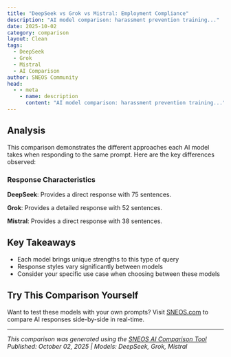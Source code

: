 ```yaml
---
title: "DeepSeek vs Grok vs Mistral: Employment Compliance"
description: "AI model comparison: harassment prevention training..."
date: 2025-10-02
category: comparison
layout: Clean
tags:
  - DeepSeek
  - Grok
  - Mistral
  - AI Comparison
author: SNEOS Community
head:
  - - meta
    - name: description
      content: "AI model comparison: harassment prevention training..."
---
```


<ChatComparison
  title="DeepSeek vs Grok vs Mistral: Employment Compliance"
  prompt="harassment prevention training"
  :responses='{
    "DeepSeek": "Of course. Harassment prevention training is a critical component of a healthy, safe, and legally compliant workplace. Here is a comprehensive overview covering its importance, key elements, best practices, and how to implement it effectively.\n\n### What is Harassment Prevention Training?\n\nHarassment prevention training is an educational program designed to inform employees and managers about what constitutes harassment, how to prevent it, how to report it, and the consequences for engaging in such behavior. It goes beyond just legal compliance to foster a respectful organizational culture.\n\n### Why is it So Important?\n\n1.  **Legal Compliance and Liability Reduction:** In many jurisdictions (like California, New York, and Illinois), training is legally mandated for all employees and/or supervisors. Even where it\u0027s not, having a robust training program can protect the company from lawsuits by demonstrating a good-faith effort to prevent and correct harassment.\n2.  **Creates a Safer Work Environment:** Training empowers employees by giving them a clear understanding of their rights and responsibilities, making them more likely to speak up and intervene.\n3.  **Boosts Morale and Productivity:** A respectful workplace free from harassment leads to higher employee engagement, satisfaction, and retention. It reduces absenteeism and turnover.\n4.  **Protects Company Reputation:** A company known for a toxic culture will struggle to attract and retain top talent and may face public relations crises.\n5.  **Empowers Bystanders:** Modern training teaches employees how to be active bystanders, giving them the tools to safely intervene when they witness inappropriate behavior.\n\n---\n\n### Key Elements of Effective Training\n\nAn effective program is more than just a one-time video. It should be:\n\n#### 1. Comprehensive in Content\n*   **Clear Definitions:** Explain what constitutes unlawful harassment, including **quid pro quo** (\u0022this for that\u0022) and **hostile work environment** harassment.\n*   **Protected Characteristics:** Cover all categories protected by law (e.g., sex, race, religion, age, disability, sexual orientation, gender identity).\n*   **Examples and Scenarios:** Use realistic, relatable examples that go beyond the obvious. Include subtler forms of harassment like microaggressions, exclusion, and off-color jokes.\n*   **The Role of Bystanders:** Teach the \u0022See Something, Say Something\u0022 mentality and provide practical intervention techniques (e.g., the \u0022Distract, Delegate, Document\u0022 model).\n*   **Retaliation is Prohibited:** Emphasize that retaliation against anyone who reports harassment or participates in an investigation is strictly forbidden and will result in discipline.\n*   **Reporting Procedures:** Clearly outline multiple, accessible reporting channels (e.g., manager, HR, anonymous hotline). Assure confidentiality to the extent possible.\n\n#### 2. Tailored to the Audience\n*   **Employee Training:** Focuses on recognition, reporting, and bystander intervention.\n*   **Manager/Supervisor Training:** This is more in-depth. Managers must know:\n    *   Their **legal duty to report** any harassment they observe or learn about.\n    *   How to **respond appropriately** to a complaint (listen, don\u0027t judge, don\u0027t retaliate, and immediately report to HR).\n    *   The basics of a proper **investigation process**.\n    *   How to model respectful behavior and set the cultural tone for their team.\n\n#### 3. Engaging and Interactive\n*   Move beyond a passive lecture or video. Use:\n    *   **Case studies** and group discussions.\n    *   **Interactive quizzes** and polls.\n    *   **Branching scenarios** where learners choose their own path and see the consequences of their decisions.\n\n#### 4. Ongoing, Not a One-Time Event\n*   **Initial Training:** For all new hires.\n*   **Refresher Training:** Conducted annually or biennially to reinforce concepts and update on legal changes.\n*   **Reinforcement:** Use newsletters, posters, and team meetings to keep the conversation alive.\n\n#### 5. Supported by Leadership\n*   The most critical element. The message must come from the top. Executives and senior leaders must visibly champion the training, participate in it, and consistently model the behavior it promotes.\n\n---\n\n### Best Practices for Implementation\n\n1.  **Develop a Clear Anti-Harassment Policy First:** The training should be based on a well-written, easily accessible policy that everyone has acknowledged receiving.\n2.  **Use a Mix of Formats:** Combine in-person sessions (great for discussion) with high-quality online modules (great for scalability and consistency).\n3.  **Choose the Right Trainer:** Whether internal (HR, Legal) or external (consultants), the trainer must be credible, knowledgeable, and able to handle sensitive questions.\n4.  **Make it Practical, Not Just Theoretical:** Focus on \u0022what should you DO?\u0022 rather than just \u0022what is the law?\u0022\n5.  **Track Participation and Comprehension:** Keep meticulous records of who completed the training. Use assessments to ensure key concepts are understood.\n6.  **Solicit Feedback:** Ask employees for feedback on the training to continuously improve it.\n\n---\n\n### Common Mistakes to Avoid\n\n*   **\u0022Check-the-Box\u0022 Mentality:** Treating training as a mere legal requirement to be completed, rather than a cultural initiative.\n*   **Too Much Legalese:** Overwhelming employees with statutes and case law instead of practical guidance.\n*   **Only Focusing on Sexual Harassment:** Harassment based on race, religion, and other protected characteristics is just as prevalent and damaging.\n*   **Ignoring the \u0022Power Dynamic\u0022:** Failing to address that harassment often involves an imbalance of power, not just between a supervisor and subordinate, but also between senior and junior employees, or between different departments.\n*   **One-Size-Fits-All Approach:** A global company needs to consider cultural nuances and different legal standards in various regions.\n\nBy investing in thoughtful, comprehensive, and ongoing harassment prevention training, an organization does more than just mitigate risk\u2014it builds a foundation of respect that drives success.",
    "Grok": "Harassment prevention training is an educational program designed to inform employees, students, or other individuals about what constitutes harassment, how to recognize it, and how to prevent or address it in a workplace, school, or other environment. The goal of such training is to create a safe, respectful, and inclusive environment while reducing the risk of harassment and ensuring compliance with legal and organizational policies.\n\n### Key Components of Harassment Prevention Training\n1. **Definition of Harassment**:\n   - Explains what harassment is, including different types such as:\n     - **Sexual Harassment**: Unwelcome sexual advances, requests for sexual favors, or other conduct of a sexual nature that creates a hostile or uncomfortable environment.\n     - **Workplace Harassment**: Bullying, discrimination, or hostile behavior based on race, gender, religion, disability, age, or other protected characteristics.\n   - Clarifies the difference between harassment and other behaviors, such as constructive criticism or consensual interactions.\n\n2. **Legal Framework**:\n   - Covers applicable laws and regulations, such as Title VII of the Civil Rights Act of 1964 in the U.S., which prohibits workplace discrimination and harassment, or similar laws in other countries.\n   - Highlights the consequences of harassment, including legal liability for individuals and organizations.\n\n3. **Examples and Scenarios**:\n   - Provides real-life or hypothetical examples of harassment to help participants recognize inappropriate behavior.\n   - Discusses subtle forms of harassment, such as microaggressions or inappropriate comments, as well as overt behaviors like physical intimidation.\n\n4. **Prevention Strategies**:\n   - Educates participants on how to avoid engaging in harassing behavior.\n   - Encourages bystander intervention\u2014teaching individuals how to speak up or report inappropriate behavior they witness.\n   - Promotes respectful communication and cultural sensitivity.\n\n5. **Reporting Mechanisms**:\n   - Outlines how to report harassment, including the organization\u2019s policies, chain of command, or anonymous reporting options.\n   - Emphasizes the importance of prompt reporting and the protection against retaliation for those who report.\n\n6. **Roles and Responsibilities**:\n   - Clarifies the responsibilities of employees, managers, and HR personnel in preventing and addressing harassment.\n   - Highlights the role of leadership in fostering a harassment-free environment.\n\n7. **Consequences of Harassment**:\n   - Discusses potential disciplinary actions for harassers, ranging from warnings to termination, depending on the severity of the behavior.\n   - Explains the impact of harassment on victims, workplaces, and overall morale.\n\n### Why Harassment Prevention Training is Important\n- **Compliance with Laws**: Many jurisdictions require organizations to conduct harassment prevention training (e.g., California and New York in the U.S. mandate annual training for employees).\n- **Reducing Risk**: Training helps mitigate legal and financial risks associated with harassment lawsuits or complaints.\n- **Fostering a Positive Environment**: It promotes respect, diversity, and inclusion, improving workplace morale and productivity.\n- **Empowering Individuals**: Equips participants with the knowledge and tools to address or prevent harassment effectively.\n\n### Delivery Methods\n- **In-Person Training**: Workshops or seminars led by HR professionals, legal experts, or certified trainers.\n- **Online Training**: E-learning modules that allow participants to complete the training at their own pace, often with quizzes or interactive scenarios.\n- **Hybrid Approach**: Combines online learning with in-person discussions or Q\u0026A sessions.\n\n### Best Practices for Effective Training\n- **Tailor Content**: Customize the training to the specific needs, culture, and policies of the organization or group.\n- **Engage Participants**: Use interactive elements like role-playing, case studies, or discussions to make the training more relatable.\n- **Regular Updates**: Conduct training annually or biannually to reinforce concepts and address new challenges or laws.\n- **Confidentiality**: Ensure participants feel safe discussing sensitive topics without fear of judgment or retaliation.\n- **Leadership Involvement**: Encourage managers and executives to participate actively to set a tone of accountability and seriousness.\n\n### Legal Requirements (U.S. Example)\nIn the U.S., certain states have specific mandates:\n- **California**: Requires employers with 5 or more employees to provide at least 2 hours of sexual harassment prevention training to supervisors and 1 hour to non-supervisory employees every 2 years (under AB 1825 and SB 1343).\n- **New York**: Mandates annual sexual harassment training for all employees, including interactive elements and information on complaint processes.\n\nIf you\u2019re looking for specific resources or training programs, many organizations offer customizable solutions, such as:\n- Online platforms like EverFi, Traliant, or Kantola Training.\n- Consulting firms specializing in workplace culture and compliance.\n\nWould you like more information on a specific aspect of harassment prevention training, such as legal requirements in a particular region, or recommendations for training providers?",
    "Mistral": "Harassment prevention training is a critical component of creating a safe, respectful, and inclusive workplace. It aims to educate employees about what constitutes harassment, the legal implications, and the steps to take if they witness or experience harassment. Here are some key elements typically included in harassment prevention training:\n\n### 1. **Definition of Harassment**\n   - **Types of Harassment:** Sexual harassment, racial harassment, religious harassment, etc.\n   - **Forms of Harassment:** Verbal, physical, visual, and non-verbal.\n   - **Examples:** Inappropriate comments, unwanted physical contact, offensive jokes, etc.\n\n### 2. **Legal Framework**\n   - **Laws and Regulations:** Overview of federal, state, and local laws related to harassment.\n   - **Consequences:** Legal and organizational penalties for harassment.\n\n### 3. **Company Policies**\n   - **Anti-Harassment Policy:** Clear guidelines on what is considered harassment within the organization.\n   - **Reporting Procedures:** Steps to report harassment, including confidentiality and protection from retaliation.\n\n### 4. **Bystander Intervention**\n   - **Recognizing Harassment:** How to identify harassment when it occurs.\n   - **Intervention Techniques:** Strategies for safely intervening when witnessing harassment.\n\n### 5. **Respectful Communication**\n   - **Professional Conduct:** Best practices for maintaining a respectful and professional workplace.\n   - **Inclusive Language:** Using language that is inclusive and respectful of all individuals.\n\n### 6. **Scenario-Based Learning**\n   - **Real-Life Examples:** Case studies and scenarios to illustrate different forms of harassment.\n   - **Role-Playing:** Practical exercises to help employees understand and respond to harassment situations.\n\n### 7. **Resources and Support**\n   - **Employee Assistance Programs (EAPs):** Information on available support services.\n   - **External Resources:** Contact information for legal aid, counseling services, and other support organizations.\n\n### 8. **Managerial Responsibilities**\n   - **Leadership Role:** The importance of managers setting a positive example.\n   - **Handling Complaints:** Procedures for managers to follow when a harassment complaint is made.\n\n### 9. **Prevention Strategies**\n   - **Creating a Positive Culture:** Strategies for fostering a respectful and inclusive workplace.\n   - **Continuous Education:** Ongoing training and awareness programs to reinforce anti-harassment policies.\n\n### 10. **Evaluation and Feedback**\n   - **Assessment:** Quizzes or tests to ensure understanding of the material.\n   - **Feedback Mechanism:** Opportunities for employees to provide feedback on the training and suggest improvements.\n\n### Implementation Tips:\n- **Regular Updates:** Ensure that training materials are regularly updated to reflect changes in laws and best practices.\n- **Interactive Sessions:** Use interactive methods such as group discussions, role-playing, and quizzes to engage participants.\n- **Accessibility:** Make training accessible to all employees, including those with disabilities, and offer it in multiple languages if necessary.\n- **Documentation:** Keep records of training completion to demonstrate compliance with legal requirements.\n\nBy providing comprehensive harassment prevention training, organizations can foster a safer and more respectful workplace environment, reduce the risk of legal issues, and improve overall employee morale and productivity."
  }'
  published-date="01:56"
/>

## Analysis

This comparison demonstrates the different approaches each AI model takes when responding to the same prompt. Here are the key differences observed:

### Response Characteristics

**DeepSeek**: Provides a direct response with 75 sentences. 

**Grok**: Provides a detailed response with 52 sentences. 

**Mistral**: Provides a direct response with 38 sentences. 

## Key Takeaways

- Each model brings unique strengths to this type of query
- Response styles vary significantly between models
- Consider your specific use case when choosing between these models

## Try This Comparison Yourself

Want to test these models with your own prompts? Visit [SNEOS.com](https://sneos.com) to compare AI responses side-by-side in real-time.

---

*This comparison was generated using the [SNEOS AI Comparison Tool](https://sneos.com)*
*Published: October 02, 2025 | Models: DeepSeek, Grok, Mistral*

